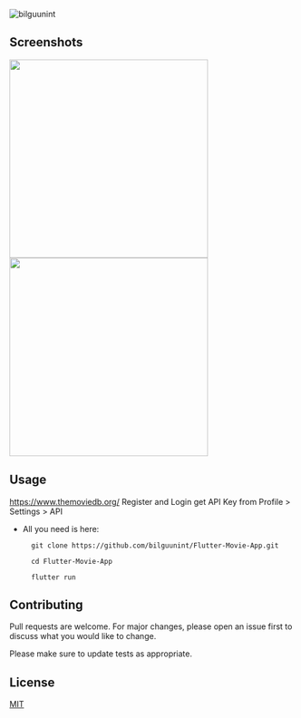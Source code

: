 <p align="left"> <img src="https://komarev.com/ghpvc/?username=bilguunint&label=Profile%20views&color=0e75b6&style=flat" alt="bilguunint" /> </p>

## Screenshots

<p float="left">
  <img src="https://firebasestorage.googleapis.com/v0/b/lookbookmn.appspot.com/o/movie_screen1.png?alt=media&token=28011e97-1b7f-4528-8ff5-e5fe7abc77f3" width="350">
   <img src="https://firebasestorage.googleapis.com/v0/b/lookbookmn.appspot.com/o/movie_screen2.png?alt=media&token=58d94dc2-84f0-4df9-b70d-c8cbe25f3b7b" width="350">
</p>

## Usage

https://www.themoviedb.org/ Register and Login get API Key from Profile > Settings > API

- All you need is here:

		git clone https://github.com/bilguunint/Flutter-Movie-App.git
		
		cd Flutter-Movie-App
		
		flutter run

## Contributing
Pull requests are welcome. For major changes, please open an issue first to discuss what you would like to change.

Please make sure to update tests as appropriate.

## License
[MIT](https://choosealicense.com/licenses/mit/)
